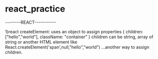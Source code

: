 # react_practice
--------REACT-----------

1)react createElement:
 uses an object to assign properties 
    {
        children: ["hello","world"],
        className: "container"
    }
    children can be string, array of string or another HTML element like React.createElement('span',null,"hello","world") ...another way to assign children.

